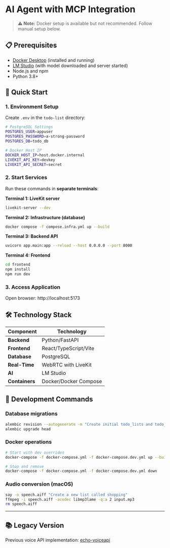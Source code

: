# AI Agent with MCP Integration

> **⚠️ Note:** Docker setup is available but not recommended. Follow manual setup below.

## 📋 Prerequisites

- [Docker Desktop](https://www.docker.com/products/docker-desktop/) (installed and running)
- [LM Studio](https://lmstudio.ai/) (with model downloaded and server started)
- Node.js and npm
- Python 3.8+

## 🚀 Quick Start

### 1. Environment Setup

Create `.env` in the `todo-list` directory:

```bash
# PostgreSQL Settings
POSTGRES_USER=appuser
POSTGRES_PASSWORD=a-strong-password
POSTGRES_DB=todo_db

# Docker Host IP
DOCKER_HOST_IP=host.docker.internal
LIVEKIT_API_KEY=devkey
LIVEKIT_API_SECRET=secret
```

### 2. Start Services

Run these commands in **separate terminals**:

**Terminal 1: LiveKit server**
```bash
livekit-server --dev
```

**Terminal 2: Infrastructure (database)**
```bash
docker compose -f compose.infra.yml up --build
```

**Terminal 3: Backend API**
```bash
uvicorn app.main:app --reload --host 0.0.0.0 --port 8000
```

**Terminal 4: Frontend**
```bash
cd frontend
npm install
npm run dev
```

### 3. Access Application

Open browser: http://localhost:5173

## 🛠️ Technology Stack

| Component | Technology |
|-----------|------------|
| **Backend** | Python/FastAPI |
| **Frontend** | React/TypeScript/Vite |
| **Database** | PostgreSQL |
| **Real-Time** | WebRTC with LiveKit |
| **AI** | LM Studio |
| **Containers** | Docker/Docker Compose |

## 🔧 Development Commands

### Database migrations
```bash
alembic revision --autogenerate -m "Create initial todo_lists and todo_items tables"
alembic upgrade head
```

### Docker operations
```bash
# Start with dev overrides
docker-compose -f docker-compose.yml -f docker-compose.dev.yml up --build

# Stop and remove
docker-compose -f docker-compose.yml -f docker-compose.dev.yml down
```

### Audio conversion (macOS)
```bash
say -o speech.aiff "Create a new list called shopping"
ffmpeg -i speech.aiff -acodec libmp3lame -q:a 2 input.mp3
rm speech.aiff
```

---

## 📚 Legacy Version

Previous voice API implementation: [echo-voiceapi](https://github.com/fady17/echo-voiceapi/tree/dev)